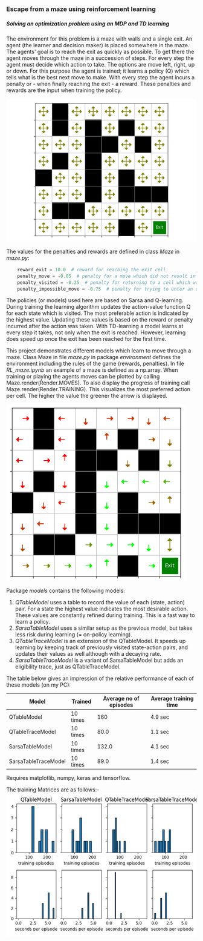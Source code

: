 ### Escape from a maze using reinforcement learning

##### Solving an optimization problem using an MDP and TD learning

The environment for this problem is a maze with walls and a single exit. An agent (the learner and decision maker) is placed somewhere in the maze. The agents' goal is to reach the exit as quickly as possible. To get there the agent moves through the maze in a succession of steps. For every step the agent must decide which action to take. The options are move left, right, up or down. For this purpose the agent is trained; it learns a policy (Q) which tells what is the best next move to make. With every step the agent incurs a penalty or - when finally reaching the exit - a reward. These penalties and rewards are the input when training the policy. 

![Maze](Maze.png)

The values for the penalties and rewards are defined in class *Maze* in *maze.py*:
```python
    reward_exit = 10.0  # reward for reaching the exit cell
    penalty_move = -0.05  # penalty for a move which did not result in finding the exit cell
    penalty_visited = -0.25  # penalty for returning to a cell which was visited earlier
    penalty_impossible_move = -0.75  # penalty for trying to enter an occupied cell or moving out of the maze
```
The policies (or models) used here are based on Sarsa and Q-learning. During training the learning algorithm updates the action-value function Q for each state which is visited. The most preferable action is indicated by the highest value. Updating these values is based on the reward or penalty incurred after the action was taken. With TD-learning a model learns at every step it takes, not only when the exit is reached. However, learning does speed up once the exit has been reached for the first time. 

This project demonstrates different models which learn to move through a maze. Class Maze in file *maze.py* in package *environment* defines the environment including the rules of the game (rewards, penalties). In file *RL_maze.ipynb* an example of a maze is defined as a np.array. When training or playing the agents moves can be plotted by calling Maze.render(Render.MOVES). To also display the progress of training call Maze.render(Render.TRAINING). This visualizes the most preferred action per cell. The higher the value the greener the arrow is displayed.

![Maze](bestmove.png)

Package *models* contains the following models:
1. *QTableModel* uses a table to record the value of each (state, action) pair. For a state the highest value indicates the most desirable action. These values are constantly refined during training. This is a fast way to learn a policy.
2. *SarsaTableModel* uses a similar setup as the previous model, but takes less risk during learning (= on-policy learning).
3. *QTableTraceModel* is an extension of the QTableModel. It speeds up learning by keeping track of previously visited state-action pairs, and updates their values as well although with a decaying rate.
4. *SarsaTableTraceModel* is a variant of SarsaTableModel but adds an eligibility trace, just as QTableTraceModel.

The table below gives an impression of the relative performance of each of these models (on my PC):

| Model | Trained | Average no of episodes | Average training time |
| --- | --- |------------------------|-----------------------| 
| QTableModel | 10 times | 160                    | 4.9 sec               |
| QTableTraceModel | 10 times | 80.0                   | 1.1 sec               |
| SarsaTableModel | 10 times | 132.0                  | 4.1 sec               |
| SarsaTableTraceModel | 10 times | 89.0                   | 1.4 sec               |

Requires matplotlib, numpy, keras and tensorflow.

The training Matrices are as follows:-
![Maze](Matrix.png)
